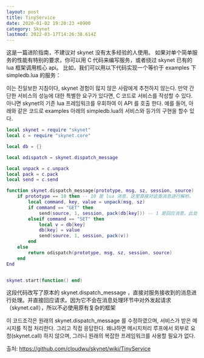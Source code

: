 ```yaml
---
layout: post
title: TinyService
date: 2020-01-02 19:20:23 +0900
category: Skynet
lastmod: 2022-03-17T14:26:38.614Z
---
```


这是一篇进阶指南，不建议对 skynet 没有太多经验的人使用。
如果对单个简单服务的性能有特别的要求，你可以用 C 代码来编写服务，或者绕过 skynet 已有的 lua 框架调用核心 api。
比如，我们可以用以下代码实现一个等价于 examples 下 simpledb.lua 的服务：



이는 진일보한 지침이다, skynet 경험이 많지 않은 사람에게 추천하지 않는다.
만약 간단한 서비스의 성능에 대한 특별한 요구가 있다면,  C 코드로 서비스를 작성할 수 있다. 아니면 skynet의 기존 lua 프레임워크를 우회하여 이 API 를 호출 한다.
예를 들어, 아래와 같은 코드로  examples 아래의 simpledb.lua의 서비스와 등가의 구현을 할수 있다.



```lua
local skynet = require "skynet"
local c = require "skynet.core"

local db = {}

local odispatch = skynet.dispatch_message

local unpack = c.unpack
local pack = c.pack
local send = c.send

function skynet.dispatch_message(prototype, msg, sz, session, source)
	if prototype == 10 then	-- 10 是 lua 消息，这里直接对这类消息进行解析。
		local command, key, value = unpack(msg, sz)
		if command == "GET" then
			send(source, 1, session, pack(db[key])) -- 1 是回应消息，此处相当于 skynet.ret 。
		elseif command == "SET" then
			local v = db[key]
			db[key] = value
			send(source, 1, session, pack(v))
		end
	else
		return odispatch(prototype, msg, sz, session, source)
	end
End


skynet.start(function() end)
```

这段代码改写了原本的 skynet.dispatch_message ，直接对服务接收到的消息进行处理。并直接回应请求。因为它不会在消息处理环节中对外发起请求（skynet.call），所以不必使用原有复杂的框架



이 코드조각은 원래의 skynet.dispatch_message 를 수정하였으며, 서비스가 받은 메시지를 직접 처리한다. 그리고 직접 응답한다. 왜냐하면 메시지처리 루프에서 외부로 요청(skynet.call) 하지 않으며, 그러니 원래의 복잡한 프레임워크를 사용할 필요가 없다.




출처: <https://github.com/cloudwu/skynet/wiki/TinyService> 




